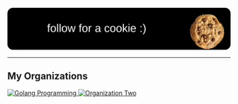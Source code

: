 ![Subscribe for a Cookie](./subscribe.svg)

---

## My Organizations

<a href="https://github.com/golang-programming">
  <img src="https://avatars.githubusercontent.com/u/170225707?s=400&u=b430f4ad80edd0894372f1fb9b16a508d36c0537&v=4" alt="Golang Programming" width="72" height="72">
</a>

<a href="https://github.com/codeboosts">
  <img src="https://avatars.githubusercontent.com/u/166614266?s=400&u=e617b32f55417f082dd1e386eb0852157d68c023&v=4" alt="Organization Two" width="72" height="72">
</a>
